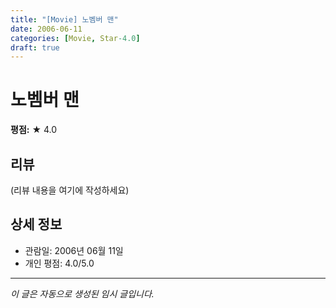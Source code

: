 ```yaml
---
title: "[Movie] 노벰버 맨"
date: 2006-06-11
categories: [Movie, Star-4.0]
draft: true
---
```


# 노벰버 맨

**평점:** ★ 4.0

## 리뷰

(리뷰 내용을 여기에 작성하세요)

## 상세 정보

- 관람일: 2006년 06월 11일
- 개인 평점: 4.0/5.0

---

*이 글은 자동으로 생성된 임시 글입니다.*
